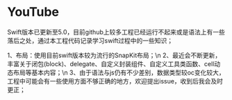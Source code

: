 # YouTube

Swift版本已更新至5.0，目前github上较多工程已经运行不起来或是语法上有一些落后之处，通过本工程代码记录学习swift过程中的一些知识；

1、布局：使用目前swift版本较为流行的SnapKit布局；\n
2、最近会不断更新，丰富关于闭包(block)、delegate、自定义封装组件、自定义工具类函数、cell动态布局等基本内容；\n
3、由于语法与js仍有不少差别，数据类型较oc变化较大，工程中可能会有一些使用方面不够正确的地方，欢迎提出issue，收到后我会及时更正；
